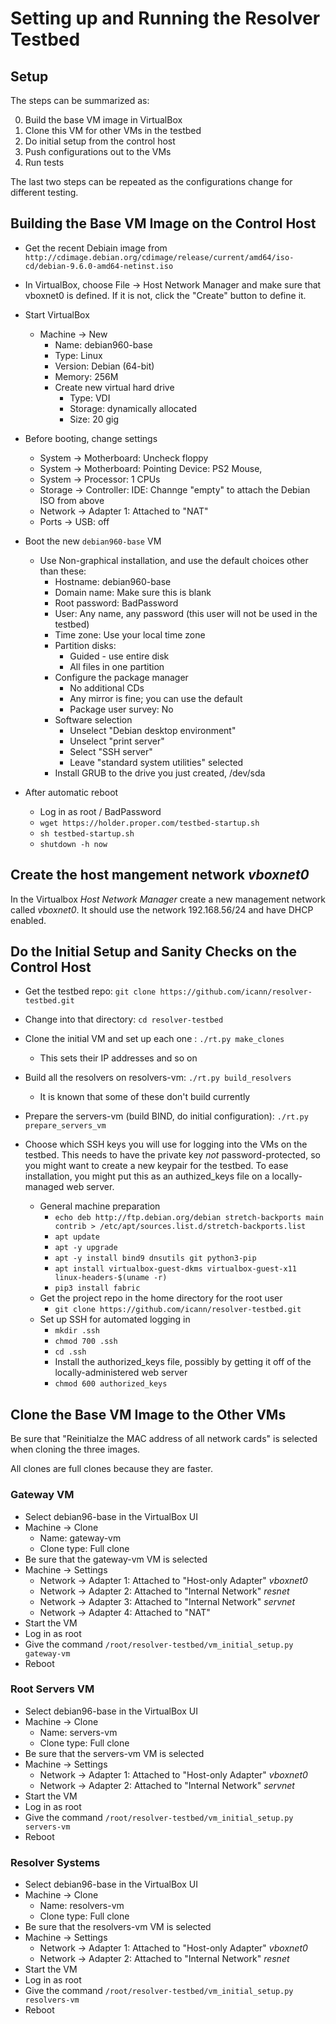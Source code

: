 # Setting up and Running the Resolver Testbed

## Setup

The steps can be summarized as:

0. Build the base VM image in VirtualBox
0. Clone this VM for other VMs in the testbed
0. Do initial setup from the control host
0. Push configurations out to the VMs
0. Run tests

The last two steps can be repeated as the configurations change for different testing.

## Building the Base VM Image on the Control Host

* Get the recent Debiain image from `http://cdimage.debian.org/cdimage/release/current/amd64/iso-cd/debian-9.6.0-amd64-netinst.iso`

* In VirtualBox, choose File &rarr; Host Network Manager and make sure that vboxnet0 is defined. If it is not,
click the "Create" button to define it.

* Start VirtualBox
	* Machine &rarr; New
		* Name: debian960-base
		* Type: Linux
		* Version: Debian (64-bit)
		* Memory: 256M
		* Create new virtual hard drive
			* Type: VDI
			* Storage: dynamically allocated
			* Size: 20 gig

* Before booting, change settings
	* System &rarr; Motherboard: Uncheck floppy
	* System &rarr; Motherboard: Pointing Device: PS2 Mouse, 
	* System &rarr; Processor: 1 CPUs
	* Storage &rarr; Controller: IDE: Channge "empty" to attach the Debian ISO from above
	* Network &rarr; Adapter 1: Attached to "NAT"
	* Ports &rarr; USB: off

* Boot the new `debian960-base` VM
	* Use Non-graphical installation, and use the default choices other than these:
		* Hostname: debian960-base
		* Domain name: Make sure this is blank
		* Root password: BadPassword
		* User: Any name, any password (this user will not be used in the testbed)
		* Time zone: Use your local time zone
		* Partition disks:
			* Guided - use entire disk
			* All files in one partition
		* Configure the package manager
			* No additional CDs
			* Any mirror is fine; you can use the default
			* Package user survey: No
		* Software selection
			* Unselect "Debian desktop environment"
			* Unselect "print server"
			* Select "SSH server"
			* Leave "standard system utilities" selected
		* Install GRUB to the drive you just created, /dev/sda

* After automatic reboot
	* Log in as root / BadPassword
	* `wget https://holder.proper.com/testbed-startup.sh`
	* `sh testbed-startup.sh`
	* `shutdown -h now`

## Create the host mangement network _vboxnet0_

In the Virtualbox _Host Network Manager_ create a new management network called _vboxnet0_. It should use the network 192.168.56/24 and have DHCP enabled.

## Do the Initial Setup and Sanity Checks on the Control Host

* Get the testbed repo: `git clone https://github.com/icann/resolver-testbed.git`
* Change into that directory: `cd resolver-testbed`
* Clone the initial VM and set up each one : `./rt.py make_clones`
	* This sets their IP addresses and so on
* Build all the resolvers on resolvers-vm: `./rt.py build_resolvers`
	* It is known that some of these don't build currently
* Prepare the servers-vm (build BIND, do initial configuration): `./rt.py prepare_servers_vm`




* Choose which SSH keys you will use for logging into the VMs on the testbed.
This needs to have the private key _not_ password-protected, so you might want to create a new keypair for the testbed.
To ease installation, you might put this as an authized_keys file on a locally-managed web server.


	* General machine preparation
		* `echo deb http://ftp.debian.org/debian stretch-backports main contrib > /etc/apt/sources.list.d/stretch-backports.list`
		* `apt update`
		* `apt -y upgrade`
		* `apt -y install bind9 dnsutils git python3-pip`
		* `apt install virtualbox-guest-dkms virtualbox-guest-x11 linux-headers-$(uname -r)`
		* `pip3 install fabric`
	* Get the project repo in the home directory for the root user
		* `git clone https://github.com/icann/resolver-testbed.git`
	* Set up SSH for automated logging in
		* `mkdir .ssh`
		* `chmod 700 .ssh`
		* `cd .ssh`
		* Install the authorized_keys file, possibly by getting it off of the locally-administered web server
		* `chmod 600 authorized_keys`



## Clone the Base VM Image to the Other VMs

Be sure that "Reinitialze the MAC address of all network cards" is selected when cloning the three images.

All clones are full clones because they are faster.

### Gateway VM

* Select debian96-base in the VirtualBox UI
* Machine &rarr; Clone
	* Name: gateway-vm
	* Clone type: Full clone
* Be sure that the gateway-vm VM is selected
* Machine &rarr; Settings
	* Network &rarr; Adapter 1: Attached to "Host-only Adapter" _vboxnet0_
	* Network &rarr; Adapter 2: Attached to "Internal Network" _resnet_
	* Network &rarr; Adapter 3: Attached to "Internal Network" _servnet_
	* Network &rarr; Adapter 4: Attached to "NAT"
* Start the VM
* Log in as root
* Give the command `/root/resolver-testbed/vm_initial_setup.py gateway-vm`
* Reboot

### Root Servers VM

* Select debian96-base in the VirtualBox UI
* Machine &rarr; Clone
	* Name: servers-vm
	* Clone type: Full clone
* Be sure that the servers-vm VM is selected
* Machine &rarr; Settings
	* Network &rarr; Adapter 1: Attached to "Host-only Adapter" _vboxnet0_
	* Network &rarr; Adapter 2: Attached to "Internal Network" _servnet_
* Start the VM
* Log in as root
* Give the command `/root/resolver-testbed/vm_initial_setup.py servers-vm`
* Reboot

### Resolver Systems

* Select debian96-base in the VirtualBox UI
* Machine &rarr; Clone
	* Name: resolvers-vm
	* Clone type: Full clone
* Be sure that the resolvers-vm VM is selected
* Machine &rarr; Settings
	* Network &rarr; Adapter 1: Attached to "Host-only Adapter" _vboxnet0_
	* Network &rarr; Adapter 2: Attached to "Internal Network" _resnet_
* Start the VM
* Log in as root
* Give the command `/root/resolver-testbed/vm_initial_setup.py resolvers-vm`
* Reboot
